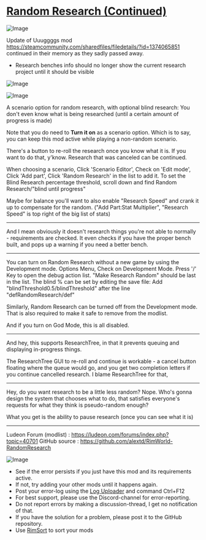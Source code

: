 # [Random Research (Continued)]()

![Image](https://i.imgur.com/buuPQel.png)

Update of Uuuggggs mod https://steamcommunity.com/sharedfiles/filedetails/?id=1374065851
continued in their memory as they sadly passed away.

- Research benches info should no longer show the current research project until it should be visible

![Image](https://i.imgur.com/pufA0kM.png)
	
![Image](https://i.imgur.com/Z4GOv8H.png)

A scenario option for random research, with optional blind research: You don't even know what is being researched (until a certain amount of progress is made)

Note that you do need to **Turn it on** as a scenario option. Which is to say, you can keep this mod active while playing a non-random scenario.

There's a button to re-roll the research once you know what it is. If you want to do that, y'know. Research that was canceled can be continued.


When choosing a scenario, Click 'Scenario Editor', Check on 'Edit mode', Click 'Add part', Click 'Random Research' in the list to add it. To set the Blind Research percentage threshold, scroll down and find Random Research/"blind until progress"

Maybe for balance you'll want to also enable "Research Speed" and crank it up to compensate for the random. ("Add Part:Stat Multiplier", "Research Speed" is top right of the big list of stats)

---

And I mean obviously it doesn't research things you're not able to normally - requirements are checked. It even checks if you have the proper bench built, and pops up a warning if you need a better bench.

---

You can turn on Random Research without a new game by using the Development mode. Options Menu, Check on Development Mode. Press '/' Key to open the debug action list. "Make Research Random" should be last in the list. The blind % can be set by editing the save file: Add "blindThreshold0.5/blindThreshold" after the line "defRandomResearch/def"

Similarly, Random Research can be turned off from the Development mode. That is also required to make it safe to remove from the modlist.

And if you turn on God Mode, this is all disabled.

---

And hey, this supports ResearchTree, in that it prevents queuing and displaying in-progress things.

The ResearchTree GUI to re-roll and continue is workable - a cancel button floating where the queue would go, and you get two completion letters if you continue cancelled research. I blame ResearchTree for that, 

---

Hey, do you want research to be a little less random? Nope. Who's gonna design the system that chooses what to do, that satisfies everyone's requests for what they think is pseudo-random enough?

What you get is the ability to pause research (once you can see what it is)

---

Ludeon Forum (modlist) : https://ludeon.com/forums/index.php?topic=40701
GitHub source : https://github.com/alextd/RimWorld-RandomResearch

![Image](https://i.imgur.com/PwoNOj4.png)



-  See if the error persists if you just have this mod and its requirements active.
-  If not, try adding your other mods until it happens again.
-  Post your error-log using the [Log Uploader](https://steamcommunity.com/sharedfiles/filedetails/?id=2873415404) and command Ctrl+F12
-  For best support, please use the Discord-channel for error-reporting.
-  Do not report errors by making a discussion-thread, I get no notification of that.
-  If you have the solution for a problem, please post it to the GitHub repository.
-  Use [RimSort](https://github.com/RimSort/RimSort/releases/latest) to sort your mods


